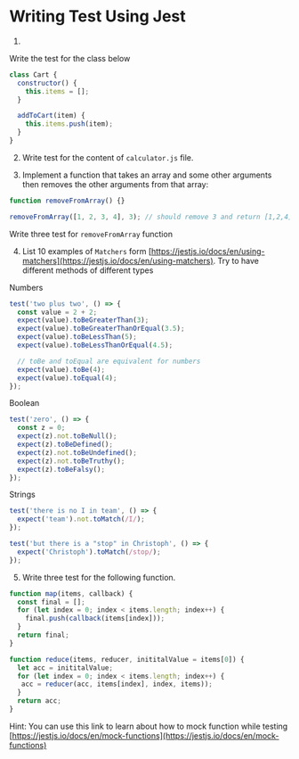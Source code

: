 <!-- # Writing Test Using Jest

Write the function in `index.js` file and also write the test in `index.test.js` file for the following functions. While writing test make sure you write at-least 3 positive and 3 negative test.

- Positive Test verifies expected behavior with valid data.
- Negative Test verifies expected behavior with invalid data.
- Edge Case is a subset of positive tests, which checks the extreme edges of valid values.

1. Write a function named `getFullName` that accepts two input `firstName` and `lastName` and return the `fullName`

2. Write a function named `isPalindrome` that accepts one input returns `true` or `false` based on wether the value passed is palindrome or not.

3. Create 2 functions that calculate properties of a circle, using the definitions here.

- Create a function called `getCircumfrence`:

Pass the radius of a circle to the function and it returns the circumference based on the radius, and output `The circumference is NN`.

- Create a function called `getArea`:

Pass the radius to the function and it returns the area based on the radius, and output `The area is NN`. -->

# Writing Test Using Jest

1.

Write the test for the class below

```js
class Cart {
  constructor() {
    this.items = [];
  }

  addToCart(item) {
    this.items.push(item);
  }
}
```

2. Write test for the content of `calculator.js` file.

3. Implement a function that takes an array and some other arguments then removes the other arguments from that array:

```js
function removeFromArray() {}

removeFromArray([1, 2, 3, 4], 3); // should remove 3 and return [1,2,4]
```

Write three test for `removeFromArray` function

4. List 10 examples of `Matchers` form [https://jestjs.io/docs/en/using-matchers](https://jestjs.io/docs/en/using-matchers). Try to have different methods of different types

Numbers

```js
test('two plus two', () => {
  const value = 2 + 2;
  expect(value).toBeGreaterThan(3);
  expect(value).toBeGreaterThanOrEqual(3.5);
  expect(value).toBeLessThan(5);
  expect(value).toBeLessThanOrEqual(4.5);

  // toBe and toEqual are equivalent for numbers
  expect(value).toBe(4);
  expect(value).toEqual(4);
});
```

Boolean

```js
test('zero', () => {
  const z = 0;
  expect(z).not.toBeNull();
  expect(z).toBeDefined();
  expect(z).not.toBeUndefined();
  expect(z).not.toBeTruthy();
  expect(z).toBeFalsy();
});
```

Strings

```js
test('there is no I in team', () => {
  expect('team').not.toMatch(/I/);
});

test('but there is a "stop" in Christoph', () => {
  expect('Christoph').toMatch(/stop/);
});
```

5. Write three test for the following function.

```js
function map(items, callback) {
  const final = [];
  for (let index = 0; index < items.length; index++) {
    final.push(callback(items[index]));
  }
  return final;
}
```

```js
function reduce(items, reducer, inititalValue = items[0]) {
  let acc = inititalValue;
  for (let index = 0; index < items.length; index++) {
   acc = reducer(acc, items[index], index, items));
  }
  return acc;
}
```

Hint: You can use this link to learn about how to mock function while testing [https://jestjs.io/docs/en/mock-functions](https://jestjs.io/docs/en/mock-functions)
